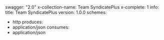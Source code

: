 swagger: "2.0"
x-collection-name: Team SyndicatePlus
x-complete: 1
info:
  title: Team SyndicatePlus
  version: 1.0.0
schemes:
- http
produces:
- application/json
consumes:
- application/json